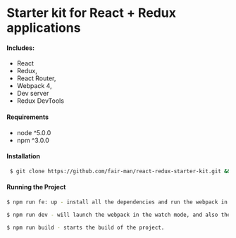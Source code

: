 # Starter kit for React + Redux applications

#### Includes:
* React
* Redux,
* React Router,
* Webpack 4,
* Dev server
* Redux DevTools

#### Requirements
* node ^5.0.0
* npm ^3.0.0

#### Installation

```sh
 $ git clone https://github.com/fair-man/react-redux-starter-kit.git && cd react-redux-starter-kit
```

#### Running the Project
```sh
$ npm run fe: up - install all the dependencies and run the webpack in the watch mode, and also the development server.
```

```sh
$ npm run dev - will launch the webpack in the watch mode, and also the development server.
```

```sh
$ npm run build - starts the build of the project.
```